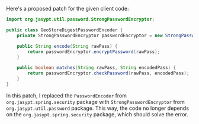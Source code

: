 Here's a proposed patch for the given client code:
```java
import org.jasypt.util.password.StrongPasswordEncryptor;

public class GeoStoreDigestPasswordEncoder {
    private StrongPasswordEncryptor passwordEncryptor = new StrongPasswordEncryptor();

    public String encode(String rawPass) {
        return passwordEncryptor.encryptPassword(rawPass);
    }

    public boolean matches(String rawPass, String encodedPass) {
        return passwordEncryptor.checkPassword(rawPass, encodedPass);
    }
}
```
In this patch, I replaced the `PasswordEncoder` from `org.jasypt.spring.security` package with `StrongPasswordEncryptor` from `org.jasypt.util.password` package. This way, the code no longer depends on the `org.jasypt.spring.security` package, which should solve the error.